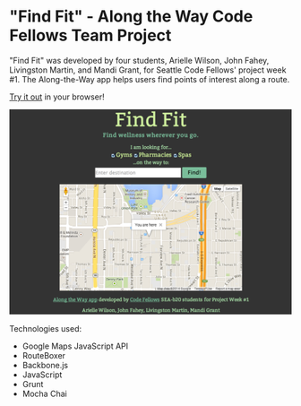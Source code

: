 "Find Fit" - Along the Way Code Fellows Team Project
========================

"Find Fit" was developed by four students, Arielle Wilson, John Fahey, Livingston Martin, and Mandi Grant, for Seattle Code Fellows' project week #1. The Along-the-Way app helps users find points of interest along a route.

<a href="http://blooming-escarpment-7994.herokuapp.com/">Try it out</a> in your browser!

![Alt text](/screenshots/find-fit-screenshot.png?raw=true "Find Fit Screenshot")

Technologies used:
* Google Maps JavaScript API
* RouteBoxer
* Backbone.js
* JavaScript
* Grunt
* Mocha Chai
